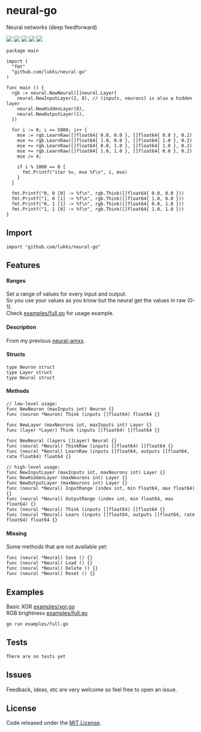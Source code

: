 # neural-go

Neural networks (deep feedforward)

![](https://img.shields.io/github/go-mod/go-version/LuKks/neural-go) [![](https://img.shields.io/maintenance/yes/2019.svg?style=flat-square)](https://github.com/LuKks/neural-go) ![](https://img.shields.io/github/size/LuKks/neural-go/index.go.svg) ![](https://img.shields.io/github/downloads/LuKks/neural-go/total) ![](https://img.shields.io/github/license/LuKks/neural-go.svg)

```golang
package main

import (
  "fmt"
  "github.com/lukks/neural-go"
)

func main () {
  rgb := neural.NewNeural([]neural.Layer{
    neural.NewInputLayer(2, 8), // (inputs, neurons) is also a hidden layer
    neural.NewHiddenLayer(8),
    neural.NewOutputLayer(1),
  })

  for i := 0; i <= 5000; i++ {
    mse := rgb.LearnRaw([]float64{ 0.0, 0.0 }, []float64{ 0.0 }, 0.2)
    mse += rgb.LearnRaw([]float64{ 1.0, 0.0 }, []float64{ 1.0 }, 0.2)
    mse += rgb.LearnRaw([]float64{ 0.0, 1.0 }, []float64{ 1.0 }, 0.2)
    mse += rgb.LearnRaw([]float64{ 1.0, 1.0 }, []float64{ 0.0 }, 0.2)
    mse /= 4;

    if i % 1000 == 0 {
      fmt.Printf("iter %v, mse %f\n", i, mse)
    }
  }

  fmt.Printf("0, 0 [0] -> %f\n", rgb.Think([]float64{ 0.0, 0.0 }))
  fmt.Printf("1, 0 [1] -> %f\n", rgb.Think([]float64{ 1.0, 0.0 }))
  fmt.Printf("0, 1 [1] -> %f\n", rgb.Think([]float64{ 0.0, 1.0 }))
  fmt.Printf("1, 1 [0] -> %f\n", rgb.Think([]float64{ 1.0, 1.0 }))
}
```

## Import
```golang
import "github.com/lukks/neural-go"
```

## Features
#### Ranges
Set a range of values for every input and output.\
So you use your values as you know but the neural get the values in raw (0-1).\
Check [examples/full.go](https://github.com/LuKks/neural-go/blob/master/examples/full.go) for usage example.

#### Description
From my previous [neural-amxx](https://github.com/LuKks/neural-amxx).

#### Structs
```golang
type Neuron struct
type Layer struct
type Neural struct
```

#### Methods
```golang
// low-level usage:
func NewNeuron (maxInputs int) Neuron {}
func (neuron *Neuron) Think (inputs []float64) float64 {}

func NewLayer (maxNeurons int, maxInputs int) Layer {}
func (layer *Layer) Think (inputs []float64) []float64 {}

func NewNeural (layers []Layer) Neural {}
func (neural *Neural) ThinkRaw (inputs []float64) []float64 {}
func (neural *Neural) LearnRaw (inputs []float64, outputs []float64, rate float64) float64 {}

// high-level usage:
func NewInputLayer (maxInputs int, maxNeurons int) Layer {}
func NewHiddenLayer (maxNeurons int) Layer {}
func NewOutputLayer (maxNeurons int) Layer {}
func (neural *Neural) InputRange (index int, min float64, max float64) {}
func (neural *Neural) OutputRange (index int, min float64, max float64) {}
func (neural *Neural) Think (inputs []float64) []float64 {}
func (neural *Neural) Learn (inputs []float64, outputs []float64, rate float64) float64 {}
```

#### Missing
Some methods that are not available yet:
```golang
func (neural *Neural) Save () {}
func (neural *Neural) Load () {}
func (neural *Neural) Delete () {}
func (neural *Neural) Reset () {}
```

## Examples
Basic XOR [examples/xor.go](https://github.com/LuKks/neural-go/blob/master/examples/xor.go)\
RGB brightness [examples/full.go](https://github.com/LuKks/neural-go/blob/master/examples/full.go)

```
go run examples/full.go
```

## Tests
```
There are no tests yet
```

## Issues
Feedback, ideas, etc are very welcome so feel free to open an issue.

## License
Code released under the [MIT License](https://github.com/LuKks/neural-go/blob/master/LICENSE).
